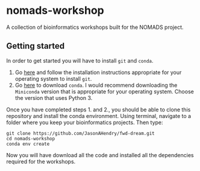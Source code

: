 # nomads-workshop
A collection of bioinformatics workshops built for the NOMADS project.

## Getting started

In order to get started you will have to install `git` and `conda`. 

1. Go [here](https://git-scm.com/downloads) and follow the installation instructions appropriate for your operating system to install `git`.
2. Go [here](https://docs.conda.io/projects/conda/en/latest/user-guide/install/download.html) to download `conda`. I would recommend downloading the `Miniconda` version that is appropriate for your operating system. Choose the version that uses Python 3.

Once you have completed steps 1. and 2., you should be able to clone this repository and install the conda environment. Using terminal, navigate to a folder where you keep your bioinformatics projects. Then type:

```
git clone https://github.com/JasonAHendry/fwd-dream.git
cd nomads-workshop
conda env create
```

Now you will have download all the code and installed all the dependencies required for the workshops.


